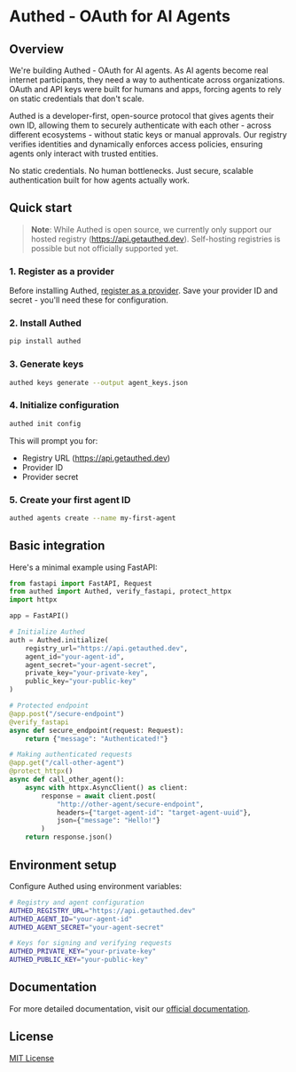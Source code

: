 # Authed - OAuth for AI Agents

## Overview

We're building Authed - OAuth for AI agents. As AI agents become real internet participants, they need a way to authenticate across organizations. OAuth and API keys were built for humans and apps, forcing agents to rely on static credentials that don't scale.

Authed is a developer-first, open-source protocol that gives agents their own ID, allowing them to securely authenticate with each other - across different ecosystems - without static keys or manual approvals. Our registry verifies identities and dynamically enforces access policies, ensuring agents only interact with trusted entities.

No static credentials. No human bottlenecks. Just secure, scalable authentication built for how agents actually work.

## Quick start

> **Note**: While Authed is open source, we currently only support our hosted registry (https://api.getauthed.dev). Self-hosting registries is possible but not officially supported yet.

### 1. Register as a provider

Before installing Authed, [register as a provider](https://getauthed.dev/). Save your provider ID and secret - you'll need these for configuration.

### 2. Install Authed

```bash
pip install authed
```

### 3. Generate keys

```bash
authed keys generate --output agent_keys.json
```

### 4. Initialize configuration

```bash
authed init config
```

This will prompt you for:
- Registry URL (https://api.getauthed.dev)
- Provider ID
- Provider secret

### 5. Create your first agent ID

```bash
authed agents create --name my-first-agent
```

## Basic integration

Here's a minimal example using FastAPI:

```python
from fastapi import FastAPI, Request
from authed import Authed, verify_fastapi, protect_httpx
import httpx

app = FastAPI()

# Initialize Authed
auth = Authed.initialize(
    registry_url="https://api.getauthed.dev",
    agent_id="your-agent-id",
    agent_secret="your-agent-secret",
    private_key="your-private-key",
    public_key="your-public-key"
)

# Protected endpoint
@app.post("/secure-endpoint")
@verify_fastapi
async def secure_endpoint(request: Request):
    return {"message": "Authenticated!"}

# Making authenticated requests
@app.get("/call-other-agent")
@protect_httpx()
async def call_other_agent():
    async with httpx.AsyncClient() as client:
        response = await client.post(
            "http://other-agent/secure-endpoint",
            headers={"target-agent-id": "target-agent-uuid"},
            json={"message": "Hello!"}
        )
    return response.json()
```

## Environment setup

Configure Authed using environment variables:

```bash
# Registry and agent configuration
AUTHED_REGISTRY_URL="https://api.getauthed.dev"
AUTHED_AGENT_ID="your-agent-id"
AUTHED_AGENT_SECRET="your-agent-secret"

# Keys for signing and verifying requests
AUTHED_PRIVATE_KEY="your-private-key"
AUTHED_PUBLIC_KEY="your-public-key"
```

## Documentation

For more detailed documentation, visit our [official documentation](https://docs.getauthed.dev).

## License

[MIT License](LICENSE)
